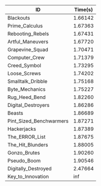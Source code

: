 |ID|Time(s)|
|-|-|
|Blackouts|1.66142|
|Prime_Calculus|1.67363|
|Rebooting_Rebels|1.67431|
|Artful_Maneuvers|1.67720|
|Grapevine_Squad|1.70471|
|Computer_Crew|1.71379|
|Creed_Symbol|1.73295|
|Loose_Screws|1.74202|
|Smalltalk_Dribble|1.75168|
|Byte_Mechanics|1.75227|
|Rug_Heed_Bend|1.82260|
|Digital_Destroyers|1.86286|
|Beasts|1.86689|
|Pint_Sized_Benchwarmers|1.87271|
|Hackerjacks|1.87389|
|The_ERROR_List|1.87675|
|The_Hit_Blunders|1.88005|
|Gonzo_Brutes|1.90260|
|Pseudo_Boom|1.90546|
|Digitally_Destroyed|2.47664|
|Key_to_Innovation|inf|
